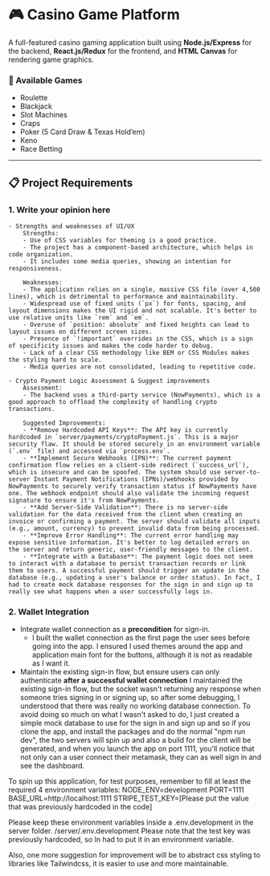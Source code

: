 # 🎮 Casino Game Platform

A full-featured casino gaming application built using **Node.js/Express** for the backend, **React.js/Redux** for the frontend, and **HTML Canvas** for rendering game graphics.

### 🎲 Available Games

- Roulette
- Blackjack
- Slot Machines
- Craps
- Poker (5 Card Draw & Texas Hold’em)
- Keno
- Race Betting

---

## 📋 Project Requirements

### 1. Write your opinion here

    - Strengths and weaknesses of UI/UX
        Strengths:
        - Use of CSS variables for theming is a good practice.
        - The project has a component-based architecture, which helps in code organization.
        - It includes some media queries, showing an intention for responsiveness.

        Weaknesses:
        - The application relies on a single, massive CSS file (over 4,500 lines), which is detrimental to performance and maintainability.
        - Widespread use of fixed units (`px`) for fonts, spacing, and layout dimensions makes the UI rigid and not scalable. It's better to use relative units like `rem` and `em`.
        - Overuse of `position: absolute` and fixed heights can lead to layout issues on different screen sizes.
        - Presence of `!important` overrides in the CSS, which is a sign of specificity issues and makes the code harder to debug.
        - Lack of a clear CSS methodology like BEM or CSS Modules makes the styling hard to scale.
        - Media queries are not consolidated, leading to repetitive code.

    - Crypto Payment Logic Assessment & Suggest improvements
        Assessment:
        - The backend uses a third-party service (NowPayments), which is a good approach to offload the complexity of handling crypto transactions.

        Suggested Improvements:
        - **Remove Hardcoded API Keys**: The API key is currently hardcoded in `server/payments/cryptoPayment.js`. This is a major security flaw. It should be stored securely in an environment variable (`.env` file) and accessed via `process.env`.
        - **Implement Secure Webhooks (IPN)**: The current payment confirmation flow relies on a client-side redirect (`success_url`), which is insecure and can be spoofed. The system should use server-to-server Instant Payment Notifications (IPNs)/webhooks provided by NowPayments to securely verify transaction status if NowPayments have one. The webhook endpoint should also validate the incoming request signature to ensure it's from NowPayments.
        - **Add Server-Side Validation**: There is no server-side validation for the data received from the client when creating an invoice or confirming a payment. The server should validate all inputs (e.g., amount, currency) to prevent invalid data from being processed.
        - **Improve Error Handling**: The current error handling may expose sensitive information. It's better to log detailed errors on the server and return generic, user-friendly messages to the client.
        - **Integrate with a Database**: The payment logic does not seem to interact with a database to persist transaction records or link them to users. A successful payment should trigger an update in the database (e.g., updating a user's balance or order status). In fact, I had to create mock database responses for the sign in and sign up to really see what happens when a user successfully logs in.

### 2. Wallet Integration

- Integrate wallet connection as a **precondition** for sign-in.
  - I built the wallet connection as the first page the user sees before going into the app. I ensured I used themes around the app and application main font for the buttons, although it is not as readable as I want it.
- Maintain the existing sign-in flow, but ensure users can only authenticate **after a successful wallet connection**
  I maintained the existing sign-in flow, but the socket wasn't returning any response when someone tries signing in or signing up, so after some debugging, I understood that there was really no working database connection. To avoid doing so much on what I wasn't asked to do, I just created a simple mock database to use for the sign in and sign up and so if you clone the app, and install the packages and do the normal "npm run dev", the two servers will spin up and also a build for the client will be generated, and when you launch the app on port 1111, you'll notice that not only can a user connect their metamask, they can as well sign in and see the dashboard.

To spin up this application, for test purposes, remember to fill at least the required 4 environment variables:
NODE_ENV=development
PORT=1111
BASE_URL=http://localhost:1111
STRIPE_TEST_KEY=[Please put the value that was previously hardcoded in the code]

Please keep these environment variables inside a .env.development in the server folder. /server/.env.development
Please note that the test key was previously hardcoded, so In had to put it in an environment variable.

Also, one more suggestion for improvement will be to abstract css styling to libraries like Tailwindcss, it is easier to use and more maintainable.
